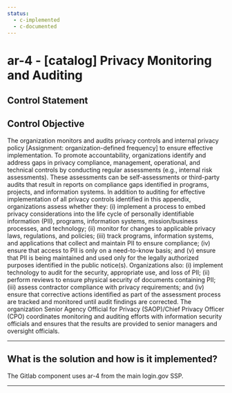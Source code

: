 ```yaml
---
status:
  - c-implemented
  - c-documented
---
```


# ar-4 - \[catalog\] Privacy Monitoring and Auditing

## Control Statement

## Control Objective

The organization monitors and audits privacy controls and internal privacy policy [Assignment: organization-defined frequency] to ensure effective implementation.    To promote accountability, organizations identify and address gaps in privacy compliance, management, operational, and technical controls by conducting regular assessments (e.g., internal risk assessments). These assessments can be self-assessments or third-party audits that result in reports on compliance gaps identified in programs, projects, and information systems. In addition to auditing for effective implementation of all privacy controls identified in this appendix, organizations assess whether they: (i) implement a process to embed privacy considerations into the life cycle of personally identifiable information (PII), programs, information systems, mission/business processes, and technology; (ii) monitor for changes to applicable privacy laws, regulations, and policies; (iii) track programs, information systems, and applications that collect and maintain PII to ensure compliance; (iv) ensure that access to PII is only on a need-to-know basis; and (v) ensure that PII is being maintained and used only for the legally authorized purposes identified in the public notice(s).    Organizations also: (i) implement technology to audit for the security, appropriate use, and loss of PII; (ii) perform reviews to ensure physical security of documents containing PII; (iii) assess contractor compliance with privacy requirements; and (iv) ensure that corrective actions identified as part of the assessment process are tracked and monitored until audit findings are corrected. The organization Senior Agency Official for Privacy (SAOP)/Chief Privacy Officer (CPO) coordinates monitoring and auditing efforts with information security officials and ensures that the results are provided to senior managers and oversight officials.

______________________________________________________________________

## What is the solution and how is it implemented?

The Gitlab component uses ar-4 from the main login.gov SSP.

______________________________________________________________________
